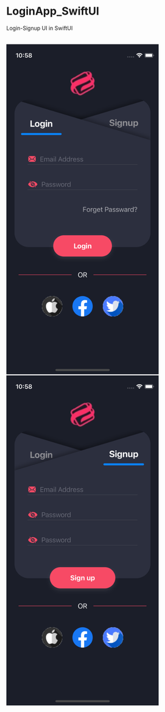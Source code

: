 # LoginApp_SwiftUI
Login-Signup UI in SwiftUI

<p align="left"> <img src="/LoginApp/Screen/login.png" alt="" width="400" height="867" style="margin: 20px 0px 0px 0px;"/>      <img src="/LoginApp/Screen/signup.png" alt="" width="400" height="867"/>  </p>


<!-- <p align="left"> <img src="/LoginApp/Screen/login.png" alt="" width="400" height="867"/> </p><p align="right"> <img src="/LoginApp/Screen/login.png" alt="" width="400" height="867"/> </p> -->
